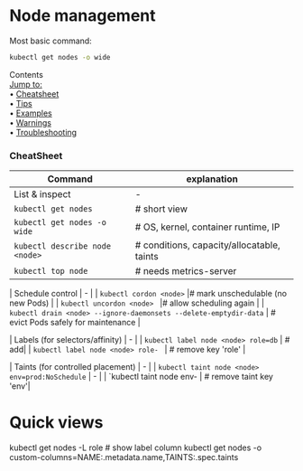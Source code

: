 # Node management

Most basic command:
```bash
kubectl get nodes -o wide
```

Contents <br>
[Jump to:](#) <br> 
• [Cheatsheet](#cheatsheet) <br>
• [Tips](#) <br>
• [Examples](#minimal-pod-yaml) <br>
• [Warnings](#Warnings) <br>
• [Troubleshooting](#troubleshooting) <br>

### CheatSheet

| Command | explanation |
|---------|-------------|
| List & inspect | - |
|`kubectl get nodes`                            |# short view |
|`kubectl get nodes -o wide`                    |# OS, kernel, container runtime, IP |
|`kubectl describe node <node>`                 |# conditions, capacity/allocatable, taints |
|`kubectl top node`                             |# needs metrics-server |

| Schedule control | - |
| `kubectl cordon <node>`                       |# mark unschedulable (no new Pods) |
| `kubectl uncordon <node> `                    |# allow scheduling again |
| `kubectl drain <node> --ignore-daemonsets --delete-emptydir-data` | # evict Pods safely for maintenance |

| Labels (for selectors/affinity) | - |
| `kubectl label node <node> role=db`           | # add|
| `kubectl label node <node> role- `            | # remove key 'role' |

| Taints (for controlled placement) | - |
| `kubectl taint node <node> env=prod:NoSchedule` | - |
| `kubectl taint node <node> env-               | # remove taint key 'env'|

# Quick views
kubectl get nodes -L role                    # show label column
kubectl get nodes -o custom-columns=NAME:.metadata.name,TAINTS:.spec.taints

